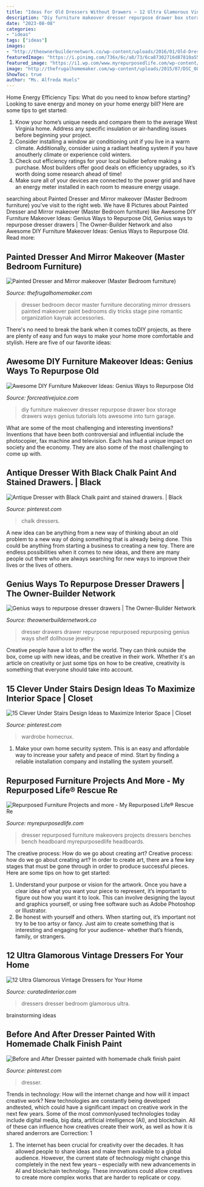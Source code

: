 ```yaml
---
title: "Ideas For Old Dressers Without Drawers ~ 12 Ultra Glamorous Vintage Dressers For Your Home"
description: "Diy furniture makeover dresser repurpose drawer box storage drawers ways genius tutorials lots awesome into turn garage"
date: "2023-08-08"
categories:
- "ideas"
tags: ["ideas"]
images:
- "http://theownerbuildernetwork.co/wp-content/uploads/2016/01/Old-Dresser-Drawer-Repurposing-Ideas-26.jpg"
featuredImage: "https://i.pinimg.com/736x/6c/a8/73/6ca87302716d87810a558245fbf8b41a.jpg"
featured_image: "https://i1.wp.com/www.myrepurposedlife.com/wp-content/uploads/2017/08/Ideas-for-old-dressers-repurposed-furniture-dresser-makeovers.jpg?w=1158&amp;ssl=1"
image: "http://thefrugalhomemaker.com/wp-content/uploads/2015/07/DSC_0857.jpg"
ShowToc: true
author: "Ms. Alfreda Huels"
---
```



Home Energy Efficiency Tips: What do you need to know before starting?
Looking to save energy and money on your home energy bill? Here are some tips to get started: 
1. Know your home’s unique needs and compare them to the average West Virginia home. Address any specific insulation or air-handling issues before beginning your project. 
2. Consider installing a window air conditioning unit if you live in a warm climate. Additionally, consider using a radiant heating system if you have anoutherly climate or experience cold winters. 
3. Check out efficiency ratings for your local builder before making a purchase. Most builders offer good deals on efficiency upgrades, so it’s worth doing some research ahead of time! 
4. Make sure all of your devices are connected to the power grid and have an energy meter installed in each room to measure energy usage.

	

		
searching about Painted Dresser and Mirror makeover (Master Bedroom furniture) you've visit to the right web. We have 8 Pictures about Painted Dresser and Mirror makeover (Master Bedroom furniture) like Awesome DIY Furniture Makeover Ideas: Genius Ways to Repurpose Old, Genius ways to repurpose dresser drawers | The Owner-Builder Network and also Awesome DIY Furniture Makeover Ideas: Genius Ways to Repurpose Old. Read more:
		
    
## Painted Dresser And Mirror Makeover (Master Bedroom Furniture)

<img loading=lazy src="http://thefrugalhomemaker.com/wp-content/uploads/2015/07/DSC_0857.jpg" onerror="this.onerror=null;this.src='https://tse4.mm.bing.net/th?id=OIP.DWciiSpNT8Qpgd8OdcLezwHaJ4&amp;pid=15.1';" alt="Painted Dresser and Mirror makeover (Master Bedroom furniture)">

_Source: thefrugalhomemaker.com_

>dresser bedroom decor master furniture decorating mirror dressers painted makeover paint bedrooms diy tricks stage pine romantic organization kaynak accessories. 

	

There's no need to break the bank when it comes toDIY projects, as there are plenty of easy and fun ways to make your home more comfortable and stylish. Here are five of our favorite ideas: 

    
## Awesome DIY Furniture Makeover Ideas: Genius Ways To Repurpose Old

<img loading=lazy src="https://i2.wp.com/forcreativejuice.com/wp-content/uploads/2017/04/furniture-makeover-ideas/1-diy-furniture-makeover-ideas.jpg?w=600&amp;ssl=1" onerror="this.onerror=null;this.src='https://tse3.mm.bing.net/th?id=OIP.IkNTZReDTPtK_uKirr8g9AHaOj&amp;pid=15.1';" alt="Awesome DIY Furniture Makeover Ideas: Genius Ways to Repurpose Old">

_Source: forcreativejuice.com_

>diy furniture makeover dresser repurpose drawer box storage drawers ways genius tutorials lots awesome into turn garage. 

	

What are some of the most challenging and interesting inventions?
Inventions that have been both controversial and influential include the photocopier, fax machine and television. Each has had a unique impact on society and the economy. They are also some of the most challenging to come up with.

    
## Antique Dresser With Black Chalk Paint And Stained Drawers. | Black

<img loading=lazy src="https://i.pinimg.com/736x/82/55/b7/8255b76a865eb625f927ca0d77b166c1--black-chalk-paint-antique-dressers.jpg" onerror="this.onerror=null;this.src='https://tse1.mm.bing.net/th?id=OIP.0AxGEr3_eCJMToKDIJwDLQHaJ3&amp;pid=15.1';" alt="Antique Dresser with Black Chalk paint and stained drawers. | Black">

_Source: pinterest.com_

>chalk dressers. 

	

A new idea can be anything from a new way of thinking about an old problem to a new way of doing something that is already being done. This could be anything from starting a business to creating a new toy. There are endless possibilities when it comes to new ideas, and there are many people out there who are always searching for new ways to improve their lives or the lives of others.

    
## Genius Ways To Repurpose Dresser Drawers | The Owner-Builder Network

<img loading=lazy src="http://theownerbuildernetwork.co/wp-content/uploads/2016/01/Old-Dresser-Drawer-Repurposing-Ideas-26.jpg" onerror="this.onerror=null;this.src='https://tse3.mm.bing.net/th?id=OIP.q8_OEdti0cClqh5EUICXggHaJ4&amp;pid=15.1';" alt="Genius ways to repurpose dresser drawers | The Owner-Builder Network">

_Source: theownerbuildernetwork.co_

>dresser drawers drawer repurpose repurposed repurposing genius ways shelf dollhouse jewelry. 

	

Creative people have a lot to offer the world. They can think outside the box, come up with new ideas, and be creative in their work. Whether it's an article on creativity or just some tips on how to be creative, creativity is something that everyone should take into account.

    
## 15 Clever Under Stairs Design Ideas To Maximize Interior Space | Closet

<img loading=lazy src="https://i.pinimg.com/736x/6c/a8/73/6ca87302716d87810a558245fbf8b41a.jpg" onerror="this.onerror=null;this.src='https://tse1.mm.bing.net/th?id=OIP.1kWXMdI-1OnHLI00-LiVCgHaFl&amp;pid=15.1';" alt="15 Clever Under Stairs Design Ideas to Maximize Interior Space | Closet">

_Source: pinterest.com_

>wardrobe homecrux. 

	

1. Make your own home security system. This is an easy and affordable way to increase your safety and peace of mind. Start by finding a reliable installation company and installing the system yourself.

    
## Repurposed Furniture Projects And More - My Repurposed Life® Rescue Re

<img loading=lazy src="https://i1.wp.com/www.myrepurposedlife.com/wp-content/uploads/2017/08/Ideas-for-old-dressers-repurposed-furniture-dresser-makeovers.jpg?w=1158&amp;ssl=1" onerror="this.onerror=null;this.src='https://tse4.mm.bing.net/th?id=OIP.erzqcbrL9_cVCmqbNXwx_QHaTL&amp;pid=15.1';" alt="Repurposed Furniture Projects and more - My Repurposed Life® Rescue Re">

_Source: myrepurposedlife.com_

>dresser repurposed furniture makeovers projects dressers benches bench headboard myrepurposedlife headboards. 

	

The creative process: How do we go about creating art?
Creative process: how do we go about creating art?
In order to create art, there are a few key stages that must be gone through in order to produce successful pieces. Here are some tips on how to get started: 

1. Understand your purpose or vision for the artwork. Once you have a clear idea of what you want your piece to represent, it’s important to figure out how you want it to look. This can involve designing the layout and graphics yourself, or using free software such as Adobe Photoshop or Illustrator. 
2. Be honest with yourself and others. When starting out, it’s important not try to be too artsy or fancy. Just aim to create something that is interesting and engaging for your audience- whether that’s friends, family, or strangers. 

    
## 12 Ultra Glamorous Vintage Dressers For Your Home

<img loading=lazy src="http://curatedinterior.com/wp-content/uploads/2017/02/White-glamorous-vintage-dresser-in-bedroom.jpg" onerror="this.onerror=null;this.src='https://tse4.mm.bing.net/th?id=OIP.2xSRpA4JSjWdqK-J7boMpgHaK6&amp;pid=15.1';" alt="12 Ultra Glamorous Vintage Dressers for Your Home">

_Source: curatedinterior.com_

>dressers dresser bedroom glamorous ultra. 

	
 brainstorming ideas 
    
## Before And After Dresser Painted With Homemade Chalk Finish Paint

<img loading=lazy src="https://i.pinimg.com/736x/41/56/47/41564793d4dd3e5490f3d6b634ce13e6.jpg" onerror="this.onerror=null;this.src='https://tse2.mm.bing.net/th?id=OIP.ZfF5rHwCqxjWtZgXDbyirAHaHE&amp;pid=15.1';" alt="Before and After Dresser painted with homemade chalk finish paint">

_Source: pinterest.com_

>dresser. 

	

Trends in technology: How will the internet change and how will it impact creative work?
New technologies are constantly being developed andtested, which could have a significant impact on creative work in the next few years. Some of the most commonlyused technologies today include digital media, big data, artificial intelligence (AI), and blockchain. All of these can influence how creatives create their work, as well as how it is shared anderrors are Correction: 1
1) The internet has been crucial for creativity over the decades. It has allowed people to share ideas and make them available to a global audience. However, the current state of technology might change this completely in the next few years – especially with new advancements in AI and blockchain technology. These innovations could allow creatives to create more complex works that are harder to replicate or copy.


